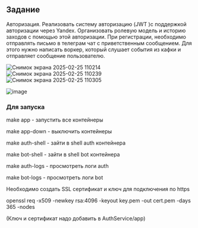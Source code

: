 ## Задание
Авторизация.
Реализовать систему авторизацию (JWT )с поддержкой авторизации через Yandex.
Организовать ролевую модель и историю заходов с помощью этой авторизации.
При регистрации, необходимо отправлять письмо в телеграм чат с приветственным сообщением. 
Для этого нужно написать воркер,  который слушает события
из кафки и отправляет сообщение пользователю.

![Снимок экрана 2025-02-25 110214](https://github.com/user-attachments/assets/6a56f58f-c75c-42f3-9882-d80c7794ad41)
![Снимок экрана 2025-02-25 110239](https://github.com/user-attachments/assets/1e2af1da-8b33-4524-bf58-67ae09f6ddde)
![Снимок экрана 2025-02-25 110305](https://github.com/user-attachments/assets/d32a1500-f63f-48a9-9020-4bc57058c9f1)

![image](https://github.com/user-attachments/assets/a5f681ee-c125-4d23-8343-0a8e9ce61a0f)


### Для запуска

make app - запустить все контейнеры

make app-down - выключить контейнеры

make auth-shell - зайти в shell auth контейнера

make bot-shell - зайти в shell bot контейнера

make auth-logs - просмотреть логи auth

make bot-logs - просмотреть логи bot

Необходимо создать SSL сертификат и ключ для подключения по https

openssl req -x509 -newkey rsa:4096 -keyout key.pem -out cert.pem -days 365 -nodes

(Ключ и сертификат надо добавить в AuthService/app)

